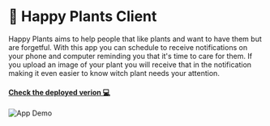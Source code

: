 # 🌱 Happy Plants Client

Happy Plants aims to help people that like plants and want to have them but are forgetful. With this app you can schedule to receive notifications on your phone and computer reminding you that it's time to care for them. If you upload an image of your plant you will receive that in the notification making it even easier to know witch plant needs your attention. 
#### [Check the deployed verion 💻](https://happyplants.netlify.com/)


![App Demo](./docs/platform.gif)
